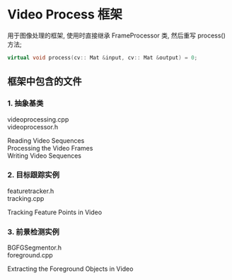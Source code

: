 # Video Process 框架   

用于图像处理的框架, 使用时直接继承 FrameProcessor 类, 然后重写 process() 方法;  

```cpp
virtual void process(cv:: Mat &input, cv:: Mat &output) = 0;
```

## 框架中包含的文件  

### 1. 抽象基类   

videoprocessing.cpp  
videoprocessor.h  

Reading Video Sequences  
Processing the Video Frames  
Writing Video Sequences  

### 2. 目标跟踪实例   

featuretracker.h  
tracking.cpp  

Tracking Feature Points in Video  

### 3. 前景检测实例   

BGFGSegmentor.h  
foreground.cpp  

Extracting the Foreground Objects in Video  
